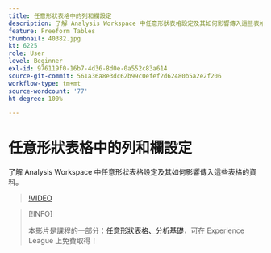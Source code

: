 ```yaml
---
title: 任意形狀表格中的列和欄設定
description: 了解 Analysis Workspace 中任意形狀表格設定及其如何影響傳入這些表格的資料。
feature: Freeform Tables
thumbnail: 40382.jpg
kt: 6225
role: User
level: Beginner
exl-id: 976119f0-16b7-4d36-8d0e-0a552c83a614
source-git-commit: 561a36a8e3dc62b99c0efef2d62480b5a2e2f206
workflow-type: tm+mt
source-wordcount: '77'
ht-degree: 100%

---
```


# 任意形狀表格中的列和欄設定

了解 Analysis Workspace 中任意形狀表格設定及其如何影響傳入這些表格的資料。

>[!VIDEO](https://video.tv.adobe.com/v/40382/?quality=12&learn=on)

>[!INFO]
>
> 本影片是課程的一部分：[任意形狀表格、分析基礎](https://experienceleague.adobe.com/?recommended=Analytics-U-1-2020.3)，可在 Experience League 上免費取得！
